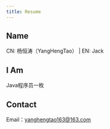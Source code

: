 ```yaml
---
title: Resume
---
```


## Name
CN: 杨恒涛（YangHengTao） | EN: Jack

## I Am
Java程序员一枚

## Contact
Email：yanghengtao163@163.com
